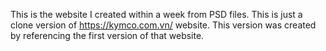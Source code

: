 This is the website I created within a week from PSD files. This is just a clone version of https://kymco.com.vn/ website. This version was created by referencing the first version of that website.